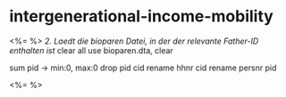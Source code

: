 # intergenerational-income-mobility


<%= %>
*2. Laedt die bioparen Datei, in der der relevante Father-ID enthalten ist*
clear all
use bioparen.dta, clear

sum pid -> min:0, max:0 
drop pid cid
rename hhnr cid
rename persnr pid


<%= %>
